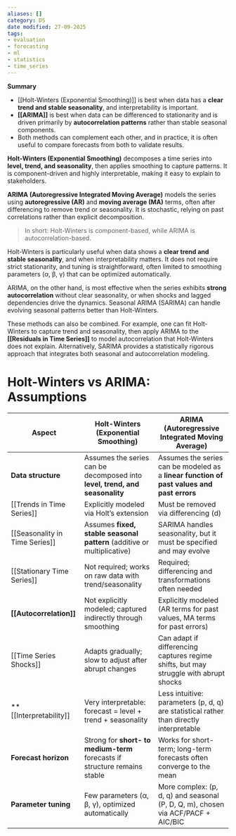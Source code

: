 ```yaml
---
aliases: []
category: DS
date modified: 27-09-2025
tags:
- evaluation
- forecasting
- ml
- statistics
- time_series
---
```

**Summary**
- [[Holt-Winters (Exponential Smoothing)]] is best when data has a **clear trend and stable seasonality**, and interpretability is important.  
- **[[ARIMA]]** is best when data can be differenced to stationarity and is driven primarily by **autocorrelation patterns** rather than stable seasonal components.  
- Both methods can complement each other, and in practice, it is often useful to compare forecasts from both to validate results.

**Holt-Winters (Exponential Smoothing)** decomposes a time series into **level, trend, and seasonality**, then applies smoothing to capture patterns. It is component-driven and highly interpretable, making it easy to explain to stakeholders.

**ARIMA (Autoregressive Integrated Moving Average)** models the series using **autoregressive (AR)** and **moving average (MA)** terms, often after differencing to remove trend or seasonality. It is stochastic, relying on past correlations rather than explicit decomposition.

> In short: Holt-Winters is component-based, while ARIMA is autocorrelation-based.

Holt-Winters is particularly useful when data shows a **clear trend and stable seasonality**, and when interpretability matters. It does not require strict stationarity, and tuning is straightforward, often limited to smoothing parameters (α, β, γ) that can be optimized automatically.

ARIMA, on the other hand, is most effective when the series exhibits **strong autocorrelation** without clear seasonality, or when shocks and lagged dependencies drive the dynamics. Seasonal ARIMA (SARIMA) can handle evolving seasonal patterns better than Holt-Winters.

These methods can also be combined. For example, one can fit Holt-Winters to capture trend and seasonality, then apply ARIMA to the **[[Residuals in Time Series]]** to model autocorrelation that Holt-Winters does not explain. Alternatively, SARIMA provides a statistically rigorous approach that integrates both seasonal and autocorrelation modeling. 

# Holt-Winters vs ARIMA: Assumptions


| Aspect                         | Holt-Winters (Exponential Smoothing)                                        | ARIMA (Autoregressive Integrated Moving Average)                                          |
| ------------------------------ | --------------------------------------------------------------------------- | ----------------------------------------------------------------------------------------- |
| **Data structure**             | Assumes the series can be decomposed into **level, trend, and seasonality** | Assumes the series can be modeled as a **linear function of past values and past errors** |
| [[Trends in Time Series]]      | Explicitly modeled via Holt’s extension                                     | Must be removed via differencing (d)                                                      |
| [[Seasonality in Time Series]] | Assumes **fixed, stable seasonal pattern** (additive or multiplicative)     | SARIMA handles seasonality, but it must be specified and may evolve                       |
| [[Stationary Time Series]]     | Not required; works on raw data with trend/seasonality                      | Required; differencing and transformations often needed                                   |
| **[[Autocorrelation]]**        | Not explicitly modeled; captured indirectly through smoothing               | Explicitly modeled (AR terms for past values, MA terms for past errors)                   |
| [[Time Series Shocks]]         | Adapts gradually; slow to adjust after abrupt changes                       | Can adapt if differencing captures regime shifts, but may struggle with abrupt shocks     |
| **[[Interpretability]]         | Very interpretable: forecast = level + trend + seasonality                  | Less intuitive: parameters (p, d, q) are statistical rather than directly interpretable   |
| **Forecast horizon**           | Strong for **short- to medium-term** forecasts if structure remains stable  | Works for short-term; long-term forecasts often converge to the mean                      |
| **Parameter tuning**           | Few parameters (α, β, γ), optimized automatically                           | More complex: (p, d, q) and seasonal (P, D, Q, m), chosen via ACF/PACF + AIC/BIC          |

